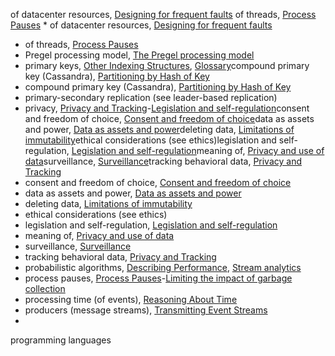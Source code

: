 of datacenter resources, [Designing for frequent faults](ch10.html#idm140605757721120)
of threads, [Process Pauses](ch08.html#idm140605760498000) * of datacenter resources, [Designing for frequent faults](ch10.html#idm140605757721120)
* of threads, [Process Pauses](ch08.html#idm140605760498000)
* Pregel processing model, [The Pregel processing model](ch10.html#idm140605757542336)
* primary keys, [Other Indexing Structures](ch03.html#idm140605778127712), [Glossary](glossary01.html#idm140605754447264)compound primary key (Cassandra), [Partitioning by Hash of Key](ch06.html#idm140605775271088)
* compound primary key (Cassandra), [Partitioning by Hash of Key](ch06.html#idm140605775271088)
* primary-secondary replication (see leader-based replication)
* privacy, [Privacy and Tracking](ch12.html#ix_privacytrack)-[Legislation and self-regulation](ch12.html#idm140605754616912)consent and freedom of choice, [Consent and freedom of choice](ch12.html#idm140605754715600)data as assets and power, [Data as assets and power](ch12.html#idm140605754686016)deleting data, [Limitations of immutability](ch11.html#idm140605756689504)ethical considerations (see ethics)legislation and self-regulation, [Legislation and self-regulation](ch12.html#idm140605754648256)meaning of, [Privacy and use of data](ch12.html#idm140605754702704)surveillance, [Surveillance](ch12.html#idm140605754739584)tracking behavioral data, [Privacy and Tracking](ch12.html#idm140605754745728)
* consent and freedom of choice, [Consent and freedom of choice](ch12.html#idm140605754715600)
* data as assets and power, [Data as assets and power](ch12.html#idm140605754686016)
* deleting data, [Limitations of immutability](ch11.html#idm140605756689504)
* ethical considerations (see ethics)
* legislation and self-regulation, [Legislation and self-regulation](ch12.html#idm140605754648256)
* meaning of, [Privacy and use of data](ch12.html#idm140605754702704)
* surveillance, [Surveillance](ch12.html#idm140605754739584)
* tracking behavioral data, [Privacy and Tracking](ch12.html#idm140605754745728)
* probabilistic algorithms, [Describing Performance](ch01.html#idm140605782865200), [Stream analytics](ch11.html#idm140605756592560)
* process pauses, [Process Pauses](ch08.html#ix_procpause)-[Limiting the impact of garbage collection](ch08.html#idm140605760457520)
* processing time (of events), [Reasoning About Time](ch11.html#idm140605756515360)
* producers (message streams), [Transmitting Event Streams](ch11.html#idm140605757340752)
* 
programming languages